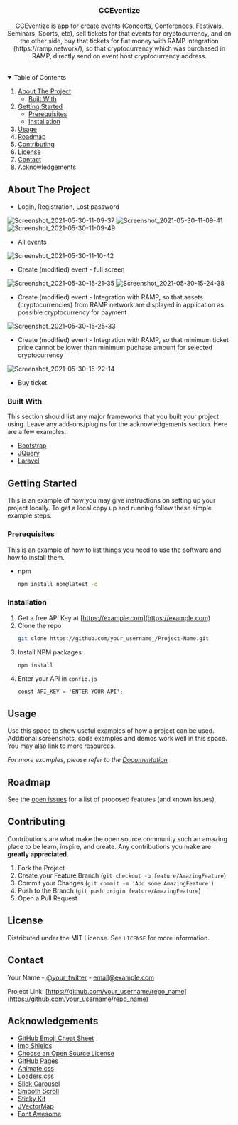 
<!-- PROJECT LOGO -->
<br />
<p align="center">

  <h3 align="center">CCEventize</h3>

  <p align="center">
    CCEventize is app for create events (Concerts,  Conferences, Festivals, Seminars, Sports, etc), sell tickets for that events for cryptocurrency, and on the other side, buy that tickets for fiat money with RAMP integration (https://ramp.network/), so that cryptocurrency which was purchased in RAMP, directly send on event host cryptocurrency address.
    <br />
    <br />
  </p>
</p>



<!-- TABLE OF CONTENTS -->
<details open="open">
  <summary>Table of Contents</summary>
  <ol>
    <li>
      <a href="#about-the-project">About The Project</a>
      <ul>
        <li><a href="#built-with">Built With</a></li>
      </ul>
    </li>
    <li>
      <a href="#getting-started">Getting Started</a>
      <ul>
        <li><a href="#prerequisites">Prerequisites</a></li>
        <li><a href="#installation">Installation</a></li>
      </ul>
    </li>
    <li><a href="#usage">Usage</a></li>
    <li><a href="#roadmap">Roadmap</a></li>
    <li><a href="#contributing">Contributing</a></li>
    <li><a href="#license">License</a></li>
    <li><a href="#contact">Contact</a></li>
    <li><a href="#acknowledgements">Acknowledgements</a></li>
  </ol>
</details>



<!-- ABOUT THE PROJECT -->
## About The Project

* Login, Registration, Lost password

![Screenshot_2021-05-30-11-09-37](https://user-images.githubusercontent.com/25621259/120105410-09775e00-c159-11eb-8308-4766890a87e7.png)
![Screenshot_2021-05-30-11-09-41](https://user-images.githubusercontent.com/25621259/120105411-0a0ff480-c159-11eb-9c94-a8371012af36.png)
![Screenshot_2021-05-30-11-09-49](https://user-images.githubusercontent.com/25621259/120105412-0a0ff480-c159-11eb-8af8-f0dd708bc4b4.png)


* All events

![Screenshot_2021-05-30-11-10-42](https://user-images.githubusercontent.com/25621259/120105445-33c91b80-c159-11eb-949f-7f78ee7e8b65.png)


* Create (modified) event - full screen

![Screenshot_2021-05-30-15-21-35](https://user-images.githubusercontent.com/25621259/120106029-b652da80-c15b-11eb-8bf8-ad3db8b7f629.png)
![Screenshot_2021-05-30-15-24-38](https://user-images.githubusercontent.com/25621259/120106030-b6eb7100-c15b-11eb-9c9c-c750362c45e5.png)


* Create (modified) event - Integration with RAMP, so that assets (cryptocurrencies) from RAMP network are displayed in application as possible cryptocurrency for payment

![Screenshot_2021-05-30-15-25-33](https://user-images.githubusercontent.com/25621259/120106256-a1c31200-c15c-11eb-8461-46ec6ee6e554.png)


* Create (modified) event - Integration with RAMP, so that minimum ticket price cannot be lower than minimum puchase amount for selected cryptocurrency

![Screenshot_2021-05-30-15-22-14](https://user-images.githubusercontent.com/25621259/120106326-e0f16300-c15c-11eb-95b3-891933ad0e18.png)


* Buy ticket 

### Built With

This section should list any major frameworks that you built your project using. Leave any add-ons/plugins for the acknowledgements section. Here are a few examples.
* [Bootstrap](https://getbootstrap.com)
* [JQuery](https://jquery.com)
* [Laravel](https://laravel.com)



<!-- GETTING STARTED -->
## Getting Started

This is an example of how you may give instructions on setting up your project locally.
To get a local copy up and running follow these simple example steps.

### Prerequisites

This is an example of how to list things you need to use the software and how to install them.
* npm
  ```sh
  npm install npm@latest -g
  ```

### Installation

1. Get a free API Key at [https://example.com](https://example.com)
2. Clone the repo
   ```sh
   git clone https://github.com/your_username_/Project-Name.git
   ```
3. Install NPM packages
   ```sh
   npm install
   ```
4. Enter your API in `config.js`
   ```JS
   const API_KEY = 'ENTER YOUR API';
   ```



<!-- USAGE EXAMPLES -->
## Usage

Use this space to show useful examples of how a project can be used. Additional screenshots, code examples and demos work well in this space. You may also link to more resources.

_For more examples, please refer to the [Documentation](https://example.com)_



<!-- ROADMAP -->
## Roadmap

See the [open issues](https://github.com/othneildrew/Best-README-Template/issues) for a list of proposed features (and known issues).



<!-- CONTRIBUTING -->
## Contributing

Contributions are what make the open source community such an amazing place to be learn, inspire, and create. Any contributions you make are **greatly appreciated**.

1. Fork the Project
2. Create your Feature Branch (`git checkout -b feature/AmazingFeature`)
3. Commit your Changes (`git commit -m 'Add some AmazingFeature'`)
4. Push to the Branch (`git push origin feature/AmazingFeature`)
5. Open a Pull Request



<!-- LICENSE -->
## License

Distributed under the MIT License. See `LICENSE` for more information.



<!-- CONTACT -->
## Contact

Your Name - [@your_twitter](https://twitter.com/your_username) - email@example.com

Project Link: [https://github.com/your_username/repo_name](https://github.com/your_username/repo_name)



<!-- ACKNOWLEDGEMENTS -->
## Acknowledgements
* [GitHub Emoji Cheat Sheet](https://www.webpagefx.com/tools/emoji-cheat-sheet)
* [Img Shields](https://shields.io)
* [Choose an Open Source License](https://choosealicense.com)
* [GitHub Pages](https://pages.github.com)
* [Animate.css](https://daneden.github.io/animate.css)
* [Loaders.css](https://connoratherton.com/loaders)
* [Slick Carousel](https://kenwheeler.github.io/slick)
* [Smooth Scroll](https://github.com/cferdinandi/smooth-scroll)
* [Sticky Kit](http://leafo.net/sticky-kit)
* [JVectorMap](http://jvectormap.com)
* [Font Awesome](https://fontawesome.com)





<!-- MARKDOWN LINKS & IMAGES -->
<!-- https://www.markdownguide.org/basic-syntax/#reference-style-links -->
[contributors-shield]: https://img.shields.io/github/contributors/othneildrew/Best-README-Template.svg?style=for-the-badge
[contributors-url]: https://github.com/othneildrew/Best-README-Template/graphs/contributors
[forks-shield]: https://img.shields.io/github/forks/othneildrew/Best-README-Template.svg?style=for-the-badge
[forks-url]: https://github.com/othneildrew/Best-README-Template/network/members
[stars-shield]: https://img.shields.io/github/stars/othneildrew/Best-README-Template.svg?style=for-the-badge
[stars-url]: https://github.com/othneildrew/Best-README-Template/stargazers
[issues-shield]: https://img.shields.io/github/issues/othneildrew/Best-README-Template.svg?style=for-the-badge
[issues-url]: https://github.com/othneildrew/Best-README-Template/issues
[license-shield]: https://img.shields.io/github/license/othneildrew/Best-README-Template.svg?style=for-the-badge
[license-url]: https://github.com/othneildrew/Best-README-Template/blob/master/LICENSE.txt
[linkedin-shield]: https://img.shields.io/badge/-LinkedIn-black.svg?style=for-the-badge&logo=linkedin&colorB=555
[linkedin-url]: https://linkedin.com/in/othneildrew
[product-screenshot]: images/screenshot.png

